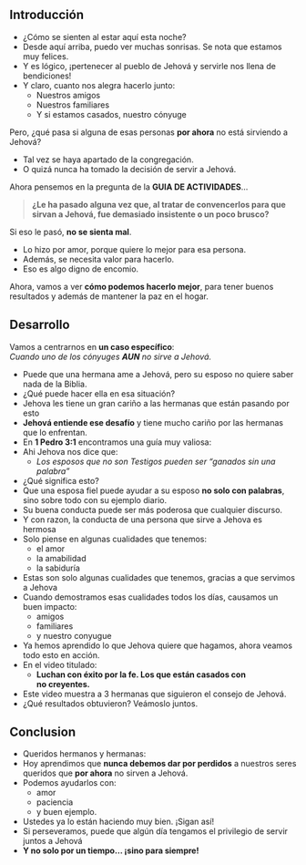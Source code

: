 ## Introducción

- ¿Cómo se sienten al estar aquí esta noche?
- Desde aquí arriba, puedo ver muchas sonrisas. Se nota que estamos muy felices.
- Y es lógico, ¡pertenecer al pueblo de Jehová y servirle nos llena de bendiciones!
- Y claro, cuanto nos alegra hacerlo junto:
	- Nuestros amigos
    - Nuestros familiares
    - Y si estamos casados, nuestro cónyuge

Pero, ¿qué pasa si alguna de esas personas **por ahora** no está sirviendo a Jehová?
	
- Tal vez se haya apartado de la congregación.
- O quizá nunca ha tomado la decisión de servir a Jehová.

Ahora pensemos en la pregunta de la **GUIA DE ACTIVIDADES**…

> **¿Le ha pasado alguna vez que, al tratar de convencerlos para que sirvan a Jehová, fue demasiado insistente o un poco brusco?**

Si eso le pasó, **no se sienta mal**.

- Lo hizo por amor, porque quiere lo mejor para esa persona.
- Además, se necesita valor para hacerlo.
- Eso es algo digno de encomio.

Ahora, vamos a ver **cómo podemos hacerlo mejor**, para tener buenos resultados y además de mantener la paz en el hogar.

## Desarrollo

Vamos a centrarnos en **un caso específico**:  
 _Cuando uno de los cónyuges **AUN** no sirve a Jehová._

- Puede que una hermana ame a Jehová, pero su esposo no quiere saber nada de la Biblia.
- ¿Qué puede hacer ella en esa situación?
- Jehova les tiene un gran cariño a las hermanas que están pasando por esto
- **Jehová entiende ese desafío** y tiene mucho cariño por las hermanas que lo enfrentan.  
- En **1 Pedro 3:1** encontramos una guía muy valiosa:
- Ahi Jehova nos dice que:
	- *Los esposos que no son Testigos pueden ser “ganados sin una palabra”*
- ¿Qué significa esto?
- Que una esposa fiel puede ayudar a su esposo **no solo con palabras**, sino sobre todo con su ejemplo diario.
- Su buena conducta puede ser más poderosa que cualquier discurso.
- Y con razon, la conducta de una persona que sirve a Jehova es hermosa
- Solo piense en algunas cualidades que tenemos:
	- el amor
	- la amabilidad 
	- la sabiduría
- Estas son solo algunas cualidades que tenemos, gracias a que servimos a Jehova
- Cuando demostramos esas cualidades todos los días, causamos un buen impacto:
	- amigos
	- familiares
	- y nuestro conyugue
- Ya hemos aprendido lo que Jehova quiere que hagamos, ahora veamos todo esto en acción.
- En el video titulado: 
	- **Luchan con éxito por la fe. Los que están casados con no creyentes.**
- Este video muestra a 3 hermanas que siguieron el consejo de Jehová.  
- ¿Qué resultados obtuvieron? Veámoslo juntos.

## Conclusion
- Queridos hermanos y hermanas:
- Hoy aprendimos que **nunca debemos dar por perdidos** a nuestros seres queridos que **por ahora** no sirven a Jehová.
- Podemos ayudarlos con:
	- amor
	- paciencia 
	- y buen ejemplo.
- Ustedes ya lo están haciendo muy bien. ¡Sigan así!
- Si perseveramos, puede que algún día tengamos el privilegio de servir juntos a Jehová    
- **Y no solo por un tiempo… ¡sino para siempre!**




